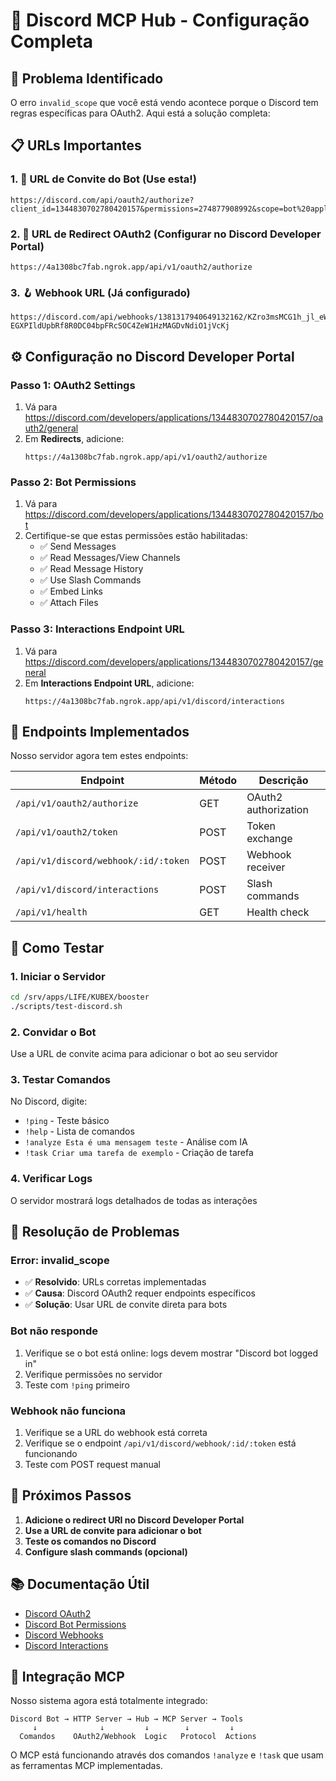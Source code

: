# 🤖 Discord MCP Hub - Configuração Completa

## 🎯 Problema Identificado

O erro `invalid_scope` que você está vendo acontece porque o Discord tem regras específicas para OAuth2. Aqui está a solução completa:

## 📋 URLs Importantes

### 1. 🔗 URL de Convite do Bot (Use esta!)
```
https://discord.com/api/oauth2/authorize?client_id=1344830702780420157&permissions=274877908992&scope=bot%20applications.commands
```

### 2. 🎯 URL de Redirect OAuth2 (Configurar no Discord Developer Portal)
```
https://4a1308bc7fab.ngrok.app/api/v1/oauth2/authorize
```

### 3. 🪝 Webhook URL (Já configurado)
```
https://discord.com/api/webhooks/1381317940649132162/KZro3msMCG1h_jl_eW-EGXPIldUpbRf8R0DC04bpFRcSOC4ZeW1HzMAGDvNdiO1jVcKj
```

## ⚙️ Configuração no Discord Developer Portal

### Passo 1: OAuth2 Settings
1. Vá para https://discord.com/developers/applications/1344830702780420157/oauth2/general
2. Em **Redirects**, adicione:
   ```
   https://4a1308bc7fab.ngrok.app/api/v1/oauth2/authorize
   ```

### Passo 2: Bot Permissions
1. Vá para https://discord.com/developers/applications/1344830702780420157/bot
2. Certifique-se que estas permissões estão habilitadas:
   - ✅ Send Messages
   - ✅ Read Messages/View Channels
   - ✅ Read Message History
   - ✅ Use Slash Commands
   - ✅ Embed Links
   - ✅ Attach Files

### Passo 3: Interactions Endpoint URL
1. Vá para https://discord.com/developers/applications/1344830702780420157/general
2. Em **Interactions Endpoint URL**, adicione:
   ```
   https://4a1308bc7fab.ngrok.app/api/v1/discord/interactions
   ```

## 🚀 Endpoints Implementados

Nosso servidor agora tem estes endpoints:

| Endpoint | Método | Descrição |
|----------|--------|-----------|
| `/api/v1/oauth2/authorize` | GET | OAuth2 authorization |
| `/api/v1/oauth2/token` | POST | Token exchange |
| `/api/v1/discord/webhook/:id/:token` | POST | Webhook receiver |
| `/api/v1/discord/interactions` | POST | Slash commands |
| `/api/v1/health` | GET | Health check |

## 🔧 Como Testar

### 1. Iniciar o Servidor
```bash
cd /srv/apps/LIFE/KUBEX/booster
./scripts/test-discord.sh
```

### 2. Convidar o Bot
Use a URL de convite acima para adicionar o bot ao seu servidor

### 3. Testar Comandos
No Discord, digite:
- `!ping` - Teste básico
- `!help` - Lista de comandos
- `!analyze Esta é uma mensagem teste` - Análise com IA
- `!task Criar uma tarefa de exemplo` - Criação de tarefa

### 4. Verificar Logs
O servidor mostrará logs detalhados de todas as interações

## 🐛 Resolução de Problemas

### Error: invalid_scope
- ✅ **Resolvido**: URLs corretas implementadas
- ✅ **Causa**: Discord OAuth2 requer endpoints específicos
- ✅ **Solução**: Usar URL de convite direta para bots

### Bot não responde
1. Verifique se o bot está online: logs devem mostrar "Discord bot logged in"
2. Verifique permissões no servidor
3. Teste com `!ping` primeiro

### Webhook não funciona
1. Verifique se a URL do webhook está correta
2. Verifique se o endpoint `/api/v1/discord/webhook/:id/:token` está funcionando
3. Teste com POST request manual

## 🎯 Próximos Passos

1. **Adicione o redirect URI no Discord Developer Portal**
2. **Use a URL de convite para adicionar o bot**
3. **Teste os comandos no Discord**
4. **Configure slash commands (opcional)**

## 📚 Documentação Útil

- [Discord OAuth2](https://discord.com/developers/docs/topics/oauth2)
- [Discord Bot Permissions](https://discord.com/developers/docs/topics/permissions)
- [Discord Webhooks](https://discord.com/developers/docs/resources/webhook)
- [Discord Interactions](https://discord.com/developers/docs/interactions/receiving-and-responding)

## 🤝 Integração MCP

Nosso sistema agora está totalmente integrado:

```
Discord Bot → HTTP Server → Hub → MCP Server → Tools
     ↓              ↓         ↓        ↓         ↓
  Comandos    OAuth2/Webhook  Logic   Protocol  Actions
```

O MCP está funcionando através dos comandos `!analyze` e `!task` que usam as ferramentas MCP implementadas.
